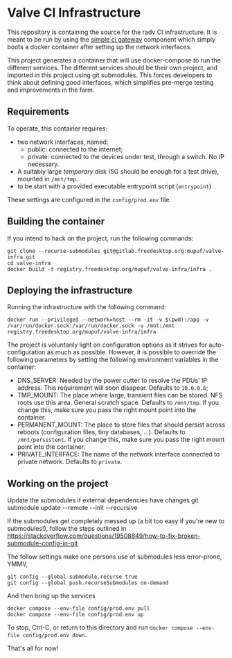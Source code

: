 # Valve CI Infrastructure

This repository is containing the source for the radv CI infrastructure. It is
meant to be run by using the [simple ci gateway]() component which simply
boots a docker container after setting up the network interfaces.

This project generates a container that will use docker-compose to run the
different services. The different services should be their own project, and
imported in this project using git submodules. This forces developers to think
about defining good interfaces, which simplifies pre-merge testing and
improvements in the farm.

## Requirements

To operate, this container requires:

 * two network interfaces, named:
   * public: connected to the internet;
   * private: connected to the devices under test, through a switch. No IP necessary.
 * A suitably large *temporary* disk (5G should be enough for a test
     drive), mounted in `/mnt/tmp`.
 * to be start with a provided executable entrypoint script (`entrypoint`)

These settings are configured in the `config/prod.env` file.

## Building the container

If you intend to hack on the project, run the following commands:

    git clone --recurse-submodules git@gitlab.freedesktop.org:mupuf/valve-infra.git
    cd valve-infra
    docker build -t registry.freedesktop.org/mupuf/valve-infra/infra .

## Deploying the infrastructure

Running the infrastructure with the following command:

    docker run --privileged --network=host --rm -it -v $(pwd):/app -v /var/run/docker.sock:/var/run/docker.sock -v /mnt:/mnt registry.freedesktop.org/mupuf/valve-infra/infra

The project is voluntarily light on configuration options as it
strives for auto-configuration as much as possible. However, it is
possible to override the following parameters by setting the following
environment variables in the container:

* DNS_SERVER: Needed by the power cutter to resolve the PDUs' IP address. This
  requirement will soon disapear. Defaults to `10.0.0.6`;
* TMP_MOUNT: The place where large, transient files can be stored. NFS roots
  use this area. General scratch space. Defaults to `/mnt/tmp`. If you change
  this, make sure you pass the right mount point into the container.
* PERMANENT_MOUNT: The place to store files that should persist across reboots
  (configuration files, tiny databases, ...). Defaults to `/mnt/persistent`.
  If you change this, make sure you pass the right mount point into the container.
* PRIVATE_INTERFACE: The name of the network interface connected to private
  network. Defaults to `private`.

## Working on the project

Update the submodules if external dependencies have changes
    git submodule update --remote --init --recursive

If the submodules get completely messed up (a bit too easy if you're
new to submodules!), follow the steps outlined in https://stackoverflow.com/questions/19508849/how-to-fix-broken-submodule-config-in-git

The follow settings make one persons use of submodules less
error-prone, YMMV,

    git config --global submodule.recurse true
    git config --global push.recurseSubmodules on-demand

And then bring up the services

    docker compose --env-file config/prod.env pull
    docker compose --env-file config/prod.env up

To stop, Ctrl-C, or return to this directory and run `docker compose
--env-file config/prod.env down`.

That's all for now!
